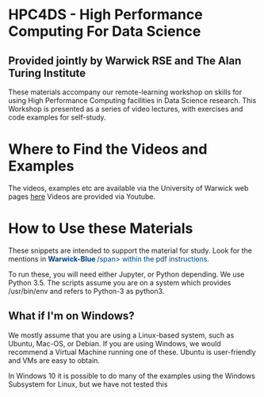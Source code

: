 # HPC4DS - High Performance Computing For Data Science
## Provided jointly by Warwick RSE and The Alan Turing Institute

These materials accompany our remote-learning workshop on skills for
using High Performance Computing facilities in Data Science research. This Workshop
is presented as a series of video lectures, with exercises and code examples for
self-study.

# Where to Find the Videos and Examples

The videos, examples etc are available via the University of Warwick web pages [here](https://warwick.ac.uk/hpc4ds)
Videos are provided via Youtube.

# How to Use these Materials

These snippets are intended to support the material for study. Look for the mentions in <span style="color:#00407A"><b>Warwick-Blue </b>/span> within the pdf instructions. 

To run these, you will need either Jupyter, or Python depending. We use Python 3.5. The scripts assume you are on a system which provides /usr/bin/env and refers to Python-3 as python3.

## What if I'm on Windows?

We mostly assume that you are using a Linux-based system, such as Ubuntu, Mac-OS, or Debian. If you
are using Windows, we would recommend a Virtual Machine running one of these. Ubuntu is user-friendly
and VMs are easy to obtain. 

In Windows 10 it is possible to do many of the examples using the Windows Subsystem for Linux, but we
have not tested this


